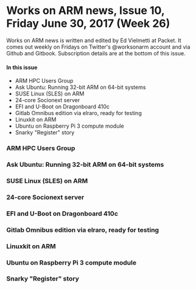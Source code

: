 # Works on ARM news, Issue 10, Friday June 30, 2017 \(Week 26\)

Works on ARM news is written and edited by Ed Vielmetti at Packet. It comes out weekly on Fridays on Twitter's @worksonarm account and via Github and Gitbook. Subscription details are at the bottom of this issue.

#### In this issue

* ARM HPC Users Group
* Ask Ubuntu: Running 32-bit ARM on 64-bit systems
* SUSE Linux \(SLES\) on ARM
* 24-core Socionext server
* EFI and U-Boot on Dragonboard 410c
* Gitlab Omnibus edition via elraro, ready for testing
* Linuxkit on ARM 
* Ubuntu on Raspberry Pi 3 compute module
* Snarky "Register" story

### ARM HPC Users Group

### Ask Ubuntu: Running 32-bit ARM on 64-bit systems

### SUSE Linux \(SLES\) on ARM

### 24-core Socionext server

### EFI and U-Boot on Dragonboard 410c

### Gitlab Omnibus edition via elraro, ready for testing

### Linuxkit on ARM 

### Ubuntu on Raspberry Pi 3 compute module

### Snarky "Register" story



